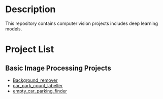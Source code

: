 # Description
This repository contains computer vision projects includes deep learning models.

# Project List
## Basic Image Processing Projects
- [Background_remover](Background_remover)
- [car_park_count_labeller](car_park_count_labeller)
- [empty_car_parking_finder](empty_car_parking_finder)
